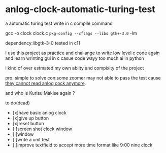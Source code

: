# anlog-clock-automatic-turing-test
a automatic turing test write in c
compile command

gcc -o clock clock.c `pkg-config --cflags --libs gtk+-3.0` -lm

dependency:libgtk-3-0
tested in c11


I use this project as practice and challange to write low level c code again and learn wrinting gui in c
casue code wayy too much ai in python

i kind of over estmated my own abilty and compixity of the project

pro: simple to solve
con:some zoomer may not able to pass the test cause [they cannot read anlog cock anymore](https://www.telegraph.co.uk/education/2018/04/24/schools-removing-analogue-clocks-exam-halls-teenagers-unable/).

and who is Kurisu Makise again ?

to do(dead)
- [x]have basic anlog clock
- [x]give up button
- [x]reset button
- [ ]screen shot clock window
- [ ]window
- [ ]write a unit test
- [ ]improve textfield to accept more time format like 9:00 nine clock
